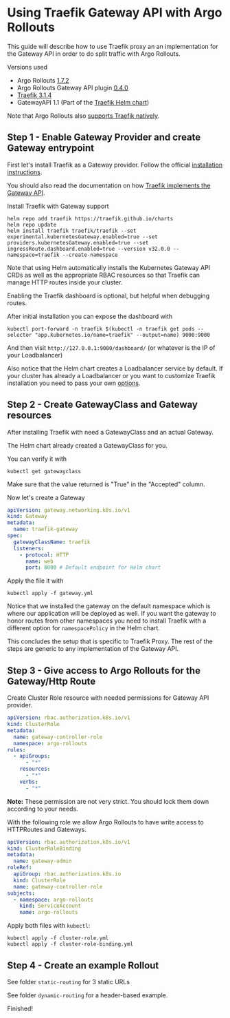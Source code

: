 # Using Traefik Gateway API with Argo Rollouts

This guide will describe how to use Traefik proxy an an implementation
for the Gateway API in order to do split traffic with Argo Rollouts.

Versions used

* Argo Rollouts [1.7.2](https://github.com/argoproj/argo-rollouts/releases)
* Argo Rollouts Gateway API plugin [0.4.0](https://github.com/argoproj-labs/rollouts-plugin-trafficrouter-gatewayapi/releases)
* [Traefik 3.1.4](https://doc.traefik.io/traefik/getting-started/install-traefik/)
* GatewayAPI 1.1 (Part of the [Traefik Helm chart](https://github.com/traefik/traefik-helm-chart))

Note that Argo Rollouts also [supports Traefik natively](https://argoproj.github.io/argo-rollouts/features/traffic-management/traefik/).

## Step 1 - Enable Gateway Provider and create Gateway entrypoint

First let's install Traefik as a Gateway provider. Follow the official [installation instructions](https://doc.traefik.io/traefik/getting-started/install-traefik/).

You should also read the documentation on how [Traefik implements the Gateway API](https://doc.traefik.io/traefik/providers/kubernetes-gateway/).

Install Traefik with Gateway support

```
helm repo add traefik https://traefik.github.io/charts
helm repo update
helm install traefik traefik/traefik --set experimental.kubernetesGateway.enabled=true --set providers.kubernetesGateway.enabled=true --set ingressRoute.dashboard.enabled=true --version v32.0.0 --namespace=traefik --create-namespace
```

Note that using Helm automatically installs the Kubernetes Gateway API CRDs
as well as the appropriate RBAC resources so that Traefik can manage
HTTP routes inside your cluster.

Enabling the Traefik dashboard is optional, but helpful when debugging
routes.

After initial installation you can expose the dashboard with

```
kubectl port-forward -n traefik $(kubectl -n traefik get pods --selector "app.kubernetes.io/name=traefik" --output=name) 9000:9000
```

And then visit `http://127.0.0.1:9000/dashboard/` (or whatever is the IP
of your Loadbalancer)

Also notice that the Helm chart creates a Loadbalancer service by default.
If your cluster has already a Loadbalancer or you want to customize Traefik installation you need to pass your own [options](https://github.com/traefik/traefik-helm-chart/blob/master/traefik/values.yaml).

## Step 2 - Create GatewayClass and Gateway resources

After installing Traefik with need a GatewayClass and an actual Gateway.

The Helm chart already created a GatewayClass for you.

You can verify it with

```
kubectl get gatewayclass
```

Make sure that the value returned is "True" in the "Accepted" column.

Now let's create a Gateway

```yaml
apiVersion: gateway.networking.k8s.io/v1
kind: Gateway
metadata:
  name: traefik-gateway
spec:
  gatewayClassName: traefik
  listeners:
    - protocol: HTTP
      name: web
      port: 8000 # Default endpoint for Helm chart
```

Apply the file it with

```
kubectl apply -f gateway.yml
```

Notice that we installed the gateway on the default namespace which is where our application will be deployed as well. If you want the gateway to honor routes from other namespaces you need to install Traefik with a different option for `namespacePolicy` in the Helm chart.

This concludes the setup that is specific to Traefik Proxy. The rest of the steps are generic to any implementation of the Gateway API.


## Step 3 - Give access to Argo Rollouts for the Gateway/Http Route

Create Cluster Role resource with needed permissions for Gateway API provider.

```yaml title="cluster-role.yml"
apiVersion: rbac.authorization.k8s.io/v1
kind: ClusterRole
metadata:
  name: gateway-controller-role
  namespace: argo-rollouts
rules:
  - apiGroups:
      - "*"
    resources:
      - "*"
    verbs:
      - "*"
```

__Note:__ These permission are not very strict. You should lock them down according to your needs.

With the following role we allow Argo Rollouts to have write access to HTTPRoutes and Gateways.

```yaml title="cluster-role-binding.yml"
apiVersion: rbac.authorization.k8s.io/v1
kind: ClusterRoleBinding
metadata:
  name: gateway-admin
roleRef:
  apiGroup: rbac.authorization.k8s.io
  kind: ClusterRole
  name: gateway-controller-role
subjects:
  - namespace: argo-rollouts
    kind: ServiceAccount
    name: argo-rollouts
```

Apply both files with `kubectl`:

```shell
kubectl apply -f cluster-role.yml
kubectl apply -f cluster-role-binding.yml
```

## Step 4 - Create an example Rollout

See folder `static-routing` for 3 static URLs

See folder `dynamic-routing` for a header-based example.



Finished!







